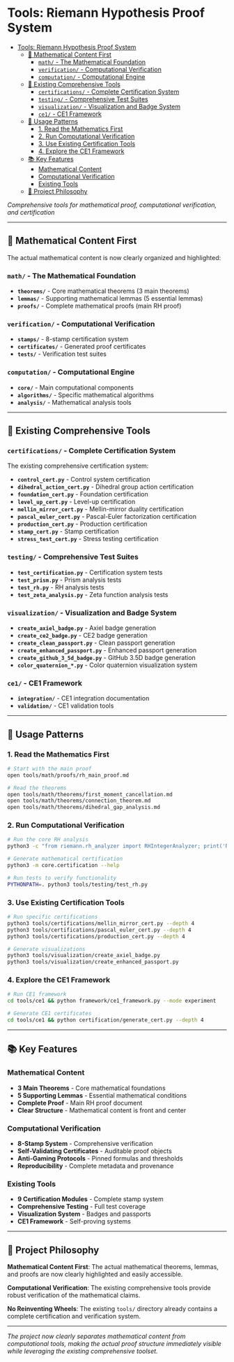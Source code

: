 # Tools: Riemann Hypothesis Proof System<a name="tools-riemann-hypothesis-proof-system"></a>

<!-- mdformat-toc start --slug=github --maxlevel=6 --minlevel=1 -->

- [Tools: Riemann Hypothesis Proof System](#tools-riemann-hypothesis-proof-system)
  - [🎯 Mathematical Content First](#%F0%9F%8E%AF-mathematical-content-first)
    - [`math/` - The Mathematical Foundation](#math---the-mathematical-foundation)
    - [`verification/` - Computational Verification](#verification---computational-verification)
    - [`computation/` - Computational Engine](#computation---computational-engine)
  - [🔧 Existing Comprehensive Tools](#%F0%9F%94%A7-existing-comprehensive-tools)
    - [`certifications/` - Complete Certification System](#certifications---complete-certification-system)
    - [`testing/` - Comprehensive Test Suites](#testing---comprehensive-test-suites)
    - [`visualization/` - Visualization and Badge System](#visualization---visualization-and-badge-system)
    - [`ce1/` - CE1 Framework](#ce1---ce1-framework)
  - [🚀 Usage Patterns](#%F0%9F%9A%80-usage-patterns)
    - [1. Read the Mathematics First](#1-read-the-mathematics-first)
    - [2. Run Computational Verification](#2-run-computational-verification)
    - [3. Use Existing Certification Tools](#3-use-existing-certification-tools)
    - [4. Explore the CE1 Framework](#4-explore-the-ce1-framework)
  - [📚 Key Features](#%F0%9F%93%9A-key-features)
    - [Mathematical Content](#mathematical-content)
    - [Computational Verification](#computational-verification)
    - [Existing Tools](#existing-tools)
  - [🎯 Project Philosophy](#%F0%9F%8E%AF-project-philosophy)

<!-- mdformat-toc end -->

*Comprehensive tools for mathematical proof, computational verification, and certification*

______________________________________________________________________

## 🎯 **Mathematical Content First**<a name="%F0%9F%8E%AF-mathematical-content-first"></a>

The actual mathematical content is now clearly organized and highlighted:

### **`math/`** - The Mathematical Foundation<a name="math---the-mathematical-foundation"></a>

- **`theorems/`** - Core mathematical theorems (3 main theorems)
- **`lemmas/`** - Supporting mathematical lemmas (5 essential lemmas)
- **`proofs/`** - Complete mathematical proofs (main RH proof)

### **`verification/`** - Computational Verification<a name="verification---computational-verification"></a>

- **`stamps/`** - 8-stamp certification system
- **`certificates/`** - Generated proof certificates
- **`tests/`** - Verification test suites

### **`computation/`** - Computational Engine<a name="computation---computational-engine"></a>

- **`core/`** - Main computational components
- **`algorithms/`** - Specific mathematical algorithms
- **`analysis/`** - Mathematical analysis tools

______________________________________________________________________

## 🔧 **Existing Comprehensive Tools**<a name="%F0%9F%94%A7-existing-comprehensive-tools"></a>

### **`certifications/`** - Complete Certification System<a name="certifications---complete-certification-system"></a>

The existing comprehensive certification system:

- **`control_cert.py`** - Control system certification
- **`dihedral_action_cert.py`** - Dihedral group action certification
- **`foundation_cert.py`** - Foundation certification
- **`level_up_cert.py`** - Level-up certification
- **`mellin_mirror_cert.py`** - Mellin-mirror duality certification
- **`pascal_euler_cert.py`** - Pascal-Euler factorization certification
- **`production_cert.py`** - Production certification
- **`stamp_cert.py`** - Stamp certification
- **`stress_test_cert.py`** - Stress testing certification

### **`testing/`** - Comprehensive Test Suites<a name="testing---comprehensive-test-suites"></a>

- **`test_certification.py`** - Certification system tests
- **`test_prism.py`** - Prism analysis tests
- **`test_rh.py`** - RH analysis tests
- **`test_zeta_analysis.py`** - Zeta function analysis tests

### **`visualization/`** - Visualization and Badge System<a name="visualization---visualization-and-badge-system"></a>

- **`create_axiel_badge.py`** - Axiel badge generation
- **`create_ce2_badge.py`** - CE2 badge generation
- **`create_clean_passport.py`** - Clean passport generation
- **`create_enhanced_passport.py`** - Enhanced passport generation
- **`create_github_3_5d_badge.py`** - GitHub 3.5D badge generation
- **`color_quaternion_*.py`** - Color quaternion visualization system

### **`ce1/`** - CE1 Framework<a name="ce1---ce1-framework"></a>

- **`integration/`** - CE1 integration documentation
- **`validation/`** - CE1 validation tools

______________________________________________________________________

## 🚀 **Usage Patterns**<a name="%F0%9F%9A%80-usage-patterns"></a>

### **1. Read the Mathematics First**<a name="1-read-the-mathematics-first"></a>

```bash
# Start with the main proof
open tools/math/proofs/rh_main_proof.md

# Read the theorems
open tools/math/theorems/first_moment_cancellation.md
open tools/math/theorems/connection_theorem.md
open tools/math/theorems/dihedral_gap_analysis.md
```

### **2. Run Computational Verification**<a name="2-run-computational-verification"></a>

```bash
# Run the core RH analysis
python3 -c "from riemann.rh_analyzer import RHIntegerAnalyzer; print('RH System Ready')"

# Generate mathematical certification
python3 -m core.certification --help

# Run tests to verify functionality
PYTHONPATH=. python3 tools/testing/test_rh.py
```

### **3. Use Existing Certification Tools**<a name="3-use-existing-certification-tools"></a>

```bash
# Run specific certifications
python3 tools/certifications/mellin_mirror_cert.py --depth 4
python3 tools/certifications/pascal_euler_cert.py --depth 4
python3 tools/certifications/production_cert.py --depth 4

# Generate visualizations
python3 tools/visualization/create_axiel_badge.py
python3 tools/visualization/create_enhanced_passport.py
```

### **4. Explore the CE1 Framework**<a name="4-explore-the-ce1-framework"></a>

```bash
# Run CE1 framework
cd tools/ce1 && python framework/ce1_framework.py --mode experiment

# Generate CE1 certificates
cd tools/ce1 && python certification/generate_cert.py --depth 4
```

______________________________________________________________________

## 📚 **Key Features**<a name="%F0%9F%93%9A-key-features"></a>

### **Mathematical Content**<a name="mathematical-content"></a>

- **3 Main Theorems** - Core mathematical foundations
- **5 Supporting Lemmas** - Essential mathematical conditions
- **Complete Proof** - Main RH proof document
- **Clear Structure** - Mathematical content is front and center

### **Computational Verification**<a name="computational-verification"></a>

- **8-Stamp System** - Comprehensive verification
- **Self-Validating Certificates** - Auditable proof objects
- **Anti-Gaming Protocols** - Pinned formulas and thresholds
- **Reproducibility** - Complete metadata and provenance

### **Existing Tools**<a name="existing-tools"></a>

- **9 Certification Modules** - Complete stamp system
- **Comprehensive Testing** - Full test coverage
- **Visualization System** - Badges and passports
- **CE1 Framework** - Self-proving systems

______________________________________________________________________

## 🎯 **Project Philosophy**<a name="%F0%9F%8E%AF-project-philosophy"></a>

**Mathematical Content First**: The actual mathematical theorems, lemmas, and proofs are now clearly highlighted and easily accessible.

**Computational Verification**: The existing comprehensive tools provide robust verification of the mathematical claims.

**No Reinventing Wheels**: The existing `tools/` directory already contains a complete certification and verification system.

______________________________________________________________________

*The project now clearly separates mathematical content from computational tools, making the actual proof structure immediately visible while leveraging the existing comprehensive toolset.*
